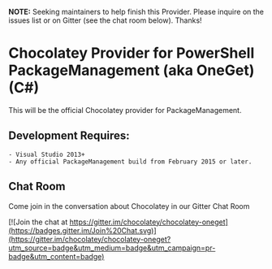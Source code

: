 **NOTE:** Seeking maintainers to help finish this Provider. Please inquire on the issues list or on Gitter (see the chat room below). Thanks!

# Chocolatey Provider for PowerShell PackageManagement (aka OneGet) (C#)
This will be the official Chocolatey provider for PackageManagement.

## Development Requires:
    - Visual Studio 2013+
    - Any official PackageManagement build from February 2015 or later.

## Chat Room

Come join in the conversation about Chocolatey in our Gitter Chat Room

[![Join the chat at https://gitter.im/chocolatey/chocolatey-oneget](https://badges.gitter.im/Join%20Chat.svg)](https://gitter.im/chocolatey/chocolatey-oneget?utm_source=badge&utm_medium=badge&utm_campaign=pr-badge&utm_content=badge)
